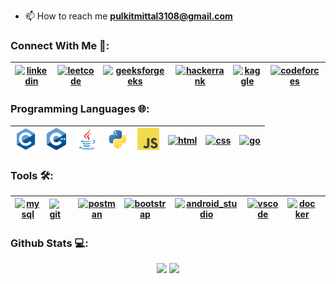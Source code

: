 - 📫 How to reach me **pulkitmittal3108@gmail.com**
### Connect With Me 🤝:
| [<img src="https://raw.githubusercontent.com/rahuldkjain/github-profile-readme-generator/master/src/images/icons/Social/linked-in-alt.svg" alt="linkedin" width="30">](https://linkedin.com/in/pulkit-mittal-3108/) | [<img src="https://raw.githubusercontent.com/rahuldkjain/github-profile-readme-generator/master/src/images/icons/Social/leet-code.svg" alt="leetcode" width="30">](https://www.leetcode.com/pulkit3108/) | [<img src="https://raw.githubusercontent.com/rahuldkjain/github-profile-readme-generator/master/src/images/icons/Social/geeks-for-geeks.svg" alt="geeksforgeeks" width="30">](https://auth.geeksforgeeks.org/user/500068183/) | [<img src="https://raw.githubusercontent.com/rahuldkjain/github-profile-readme-generator/master/src/images/icons/Social/hackerrank.svg" alt="hackerrank" width="30">](https://www.hackerrank.com/pulkitmittal3108/) | [<img src="https://raw.githubusercontent.com/rahuldkjain/github-profile-readme-generator/master/src/images/icons/Social/kaggle.svg" alt="kaggle" width="30">](https://kaggle.com/p500068183/) | [<img src="https://cdn.iconscout.com/icon/free/png-256/code-forces-3628695-3029920.png" alt="codeforces" width="30">](https://codeforces.com/profile/500068183/) | [<img src="https://upload.wikimedia.org/wikipedia/commons/e/e8/HackerEarth_logo.png" alt="hackerearth" width="30">](https://www.hackerearth.com/@500068183/) | [<img src="https://static.uacdn.net/thumbnail/external-app-icons/ce4fd2180646452aa0b03c3ffa3ef8e2.png" alt="codechef" width="30">](https://www.codechef.com/users/pulkit3108)
|---|---|---|---|---|---|---|---|
### Programming Languages 🌐:
| [<img src="https://raw.githubusercontent.com/devicons/devicon/master/icons/c/c-original.svg" alt="c" width="35">](https://docs.microsoft.com/en-us/cpp/c-language/?view=msvc-170/) | [<img src="https://raw.githubusercontent.com/devicons/devicon/master/icons/cplusplus/cplusplus-original.svg" alt="cpp" width="35">](https://docs.microsoft.com/en-us/cpp/cpp/?view=msvc-170/)  | [<img src="https://raw.githubusercontent.com/devicons/devicon/master/icons/java/java-original.svg" alt="Java" width="35">](https://docs.oracle.com/en/java/)  |  [<img src="https://raw.githubusercontent.com/devicons/devicon/master/icons/python/python-original.svg" alt="bootstrap" width="35">](https://docs.python.org/3/) |  [<img src="https://raw.githubusercontent.com/github/explore/80688e429a7d4ef2fca1e82350fe8e3517d3494d/topics/javascript/javascript.png" alt="javascript" width="35">](https://developer.mozilla.org/en-US/docs/Web/JavaScript/) | [<img src="https://static.wikia.nocookie.net/logopedia/images/0/02/HTML5_logo.svg/revision/latest/scale-to-width-down/150?cb=20110118165238" alt="html" width="35">](https://developer.mozilla.org/en-US/docs/Web/HTML/) | [<img src="https://static.wikia.nocookie.net/logopedia/images/1/1d/CSS3_logo_and_wordmark.svg.png/revision/latest/scale-to-width-down/189?cb=20210613082546" alt="css" width="35">](https://developer.mozilla.org/en-US/docs/Web/CSS/) | [<img src="https://static.wikia.nocookie.net/logopedia/images/3/3d/Go_Logo.svg/revision/latest/scale-to-width-down/300?cb=20190830231924" alt="go" width="50">](https://go.dev/doc/)
|---|---|---|---|---|---|---|---|
### Tools 🛠️:
| [<img src="https://1000logos.net/wp-content/uploads/2020/08/MySQL-Logo-640x400.png" alt="mysql" width="50">](https://dev.mysql.com/doc/) | [<img src="https://static.wikia.nocookie.net/logopedia/images/b/b7/Git_%28no_text%29.svg/revision/latest/scale-to-width-down/180?cb=20211229120036" alt="git" width="30">](https://git-scm.com/doc) | [<img src="https://raw.githubusercontent.com/devicons/devicon/master/icons/react/react-original-wordmark.svg" alt="reactjs" width="30">](https://reactjs.org/docs/getting-started.html) | [<img src="https://camo.githubusercontent.com/93b32389bf746009ca2370de7fe06c3b5146f4c99d99df65994f9ced0ba41685/68747470733a2f2f7777772e766563746f726c6f676f2e7a6f6e652f6c6f676f732f676574706f73746d616e2f676574706f73746d616e2d69636f6e2e737667" alt="postman" width="30">](https://learning.postman.com/docs/getting-started/introduction/) | [<img src="https://getbootstrap.com/docs/5.0/assets/brand/bootstrap-logo.svg" alt="bootstrap" width="30">](https://getbootstrap.com/docs/5.1/getting-started/introduction/) |  [<img src="https://static.wikia.nocookie.net/logopedia/images/d/db/Android_Studio_Icon_2021.svg/revision/latest/scale-to-width-down/200?cb=20210305211354" alt="android_studio" width="30">](https://developer.android.com/docs/) | [<img src="https://static.wikia.nocookie.net/logopedia/images/9/9a/Visual_Studio_Code_1.35_icon.svg/revision/latest/scale-to-width-down/250?cb=20210214021847" alt="vscode" width="30">](https://code.visualstudio.com/docs)  |  [<img src="https://e7.pngegg.com/pngimages/442/914/png-clipart-docker-logo-icons-logos-emojis-tech-companies-thumbnail.png" alt="docker" width="30">](https://docs.docker.com/) | [<img src="https://devcenter3.assets.heroku.com/assets/public/devcenter-logo-4926eb38aabfae3bce48928732e3d320de6c723f89c416d016a9ce2e8f378d79.svg" alt="heroku" width="30">](https://devcenter.heroku.com/categories/reference) | [<img src="https://www.kubeflow.org/docs/images/logos/TensorFlow.png" alt="tensorflow" width="30">](https://www.tensorflow.org/api_docs) | [<img src="https://www.vectorlogo.zone/logos/opencv/opencv-icon.svg" alt="opencv" width="30">](https://docs.opencv.org/4.x/) | [<img src="https://upload.wikimedia.org/wikipedia/commons/0/05/Scikit_learn_logo_small.svg" alt="scikit" width="30">](https://scikit-learn.org/stable/) |  [<img src="https://static.djangoproject.com/img/logo-django.42234b631760.svg" alt="django" width="35">](https://docs.djangoproject.com/en/4.0/) | [<img src="https://www.kindpng.com/picc/m/188-1882559_python-flask-hd-png-download.png" alt="flask" width="30">](https://flask.palletsprojects.com/en/2.0.x/) | [<img src="https://upload.wikimedia.org/wikipedia/commons/thumb/3/38/Jupyter_logo.svg/883px-Jupyter_logo.svg.png" alt="jupyter" width="30">](https://jupyter-notebook.readthedocs.io/en/stable/) | [<img src="https://raw.githubusercontent.com/devicons/devicon/master/icons/linux/linux-original.svg" alt="linux" width="30">](https://www.linux.org/)
|---|---|---|---|---|---|---|---|---|---|---|---|---|---|---|---|


### Github Stats 💻:

<p align="centre">
 <div align = "center">
  <img width="49%" src="https://github-readme-stats.vercel.app/api?username=pulkit3108&show_icons=true&title_color=fff&icon_color=79ff97&text_color=9f9f9f&bg_color=151515" /></a>
  <img width="49%" src="https://github-readme-streak-stats.herokuapp.com/?user=pulkit3108&theme=dark" /></a>
  </div>
</p>
